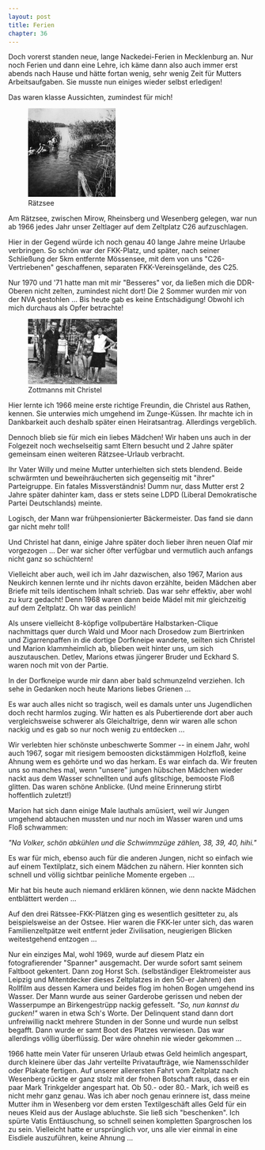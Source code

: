 ```yaml
---  
layout: post
title: Ferien
chapter: 36
---  
```




Doch vorerst standen neue, lange Nackedei-Ferien in Mecklenburg an. Nur noch
Ferien und dann eine Lehre, ich käme dann also auch immer erst abends nach
Hause und hätte fortan wenig, sehr wenig Zeit für Mutters Arbeitsaufgaben. Sie
musste nun einiges wieder selbst erledigen!

Das waren klasse Aussichten, zumindest für mich!

<figure class="left"><a href="/bilder/132.jpg" title="Klicken f&uuml;r Grossansicht" rel="facebox"><img title="Ra&#x308;tzsee" src="/bilder/thumb-132.png"></a><figcaption>Ra&#x308;tzsee</figcaption></figure>
 Am Rätzsee, zwischen Mirow, Rheinsberg und Wesenberg gelegen, war nun
ab 1966 jedes Jahr unser Zeltlager auf dem Zeltplatz C26 aufzuschlagen.

Hier in der Gegend würde ich noch genau 40 lange Jahre meine Urlaube
verbringen. So schön war der FKK-Platz, und später, nach seiner Schließung der
5km entfernte Mössensee, mit dem von uns "C26-Vertriebenen" geschaffenen,
separaten FKK-Vereinsgelände, des C25.

Nur 1970 und '71 hatte man mit mir "Besseres" vor, da ließen mich die
DDR-Oberen nicht zelten, zumindest nicht dort! Die 2 Sommer wurden mir von der
NVA gestohlen … Bis heute gab es keine Entschädigung! Obwohl ich mich durchaus
als Opfer betrachte!

<figure class="right"><a href="/bilder/133.jpg" title="Klicken f&uuml;r Grossansicht" rel="facebox"><img title="Zottmanns mit Christel" src="/bilder/thumb-133.png"></a><figcaption>Zottmanns mit Christel</figcaption></figure>
 Hier lernte ich 1966 meine erste richtige Freundin, die Christel aus
Rathen, kennen. Sie unterwies mich umgehend im Zunge-Küssen. Ihr machte ich in
Dankbarkeit auch deshalb später einen Heiratsantrag. Allerdings vergeblich.

Dennoch blieb sie für mich ein liebes Mädchen! Wir haben uns auch in der
Folgezeit noch wechselseitig samt Eltern besucht und 2 Jahre später gemeinsam
einen weiteren Rätzsee-Urlaub verbracht.

Ihr Vater Willy und meine Mutter unterhielten sich stets blendend. Beide
schwärmten und beweihräucherten sich gegenseitig mit "ihrer" Parteigruppe. Ein
fatales Missverständnis! Dumm nur, dass Mutter erst 2 Jahre später dahinter
kam, dass er stets seine LDPD (Liberal Demokratische Partei Deutschlands)
meinte.

Logisch, der Mann war frühpensionierter Bäckermeister. Das fand sie dann gar
nicht mehr toll!

Und Christel hat dann, einige Jahre später doch lieber ihren neuen Olaf mir
vorgezogen … Der war sicher öfter verfügbar und vermutlich auch anfangs nicht
ganz so schüchtern!

Vielleicht aber auch, weil ich im Jahr dazwischen, also 1967, Marion aus
Neukirch kennen lernte und ihr nichts davon erzählte, beiden Mädchen aber
Briefe mit teils identischem Inhalt schrieb. Das war sehr effektiv, aber wohl
zu kurz gedacht! Denn 1968 waren dann beide Mädel mit mir gleichzeitig auf dem
Zeltplatz. Oh war das peinlich!

Als unsere vielleicht 8-köpfige vollpubertäre Halbstarken-Clique nachmittags
quer durch Wald und Moor nach Drosedow zum Biertrinken und Zigarrenpaffen in
die dortige Dorfkneipe wanderte, seilten sich Christel und Marion
klammheimlich ab, blieben weit hinter uns, um sich auszutauschen. Detlev,
Marions etwas jüngerer Bruder und Eckhard S. waren noch mit von der Partie.

In der Dorfkneipe wurde mir dann aber bald schmunzelnd verziehen. Ich sehe in
Gedanken noch heute Marions liebes Grienen …

Es war auch alles nicht so tragisch, weil es damals unter uns Jugendlichen
doch recht harmlos zuging. Wir hatten es als Pubertierende dort aber auch
vergleichsweise schwerer als Gleichaltrige, denn wir waren alle schon nackig
und es gab so nur noch wenig zu entdecken …

Wir verlebten hier schönste unbeschwerte Sommer -- in einem Jahr, wohl auch
1967, sogar mit riesigem bemoosten dickstämmigen Holzfloß, keine Ahnung wem es
gehörte und wo das herkam. Es war einfach da. Wir freuten uns so manches mal,
wenn "unsere" jungen hübschen Mädchen wieder nackt aus dem Wasser schnellten
und aufs glitschige, bemooste Floß glitten. Das waren schöne Anblicke. (Und
meine Erinnerung stirbt hoffentlich zuletzt!)

Marion hat sich dann einige Male lauthals amüsiert, weil wir Jungen umgehend
abtauchen mussten und nur noch im Wasser waren und ums Floß schwammen:

_"Na Volker, schön abkühlen und die Schwimmzüge zählen, 38, 39, 40, hihi."_

Es war für mich, ebenso auch für die anderen Jungen, nicht so einfach wie auf
einem Textilplatz, sich einem Mädchen zu nähern. Hier konnten sich schnell und
völlig sichtbar peinliche Momente ergeben …

Mir hat bis heute auch niemand erklären können, wie denn nackte Mädchen
entblättert werden …

Auf den drei Rätssee-FKK-Plätzen ging es wesentlich gesitteter zu, als
beispielsweise an der Ostsee. Hier waren die FKK-ler unter sich, das waren
Familienzeltpätze weit entfernt jeder Zivilisation, neugierigen Blicken
weitestgehend entzogen …

Nur ein einziges Mal, wohl 1969, wurde auf diesem Platz ein fotografierender
"Spanner" ausgemacht. Der wurde sofort samt seinem Faltboot gekentert. Dann
zog Horst Sch. (selbständiger Elektromeister aus Leipzig und Mitentdecker
dieses Zeltplatzes in den 50-er Jahren) den Rollfilm aus dessen Kamera und
beides flog im hohen Bogen umgehend ins Wasser. Der Mann wurde aus seiner
Garderobe gerissen und neben der Wasserpumpe an Birkengestrüpp nackig
gefesselt. _"So, nun kannst du gucken!"_ waren in etwa Sch's Worte. Der
Delinquent stand dann dort unfreiwillig nackt mehrere Stunden in der Sonne und
wurde nun selbst begafft. Dann wurde er samt Boot des Platzes verwiesen. Das
war allerdings völlig überflüssig. Der wäre ohnehin nie wieder gekommen …

1966 hatte mein Vater für unseren Urlaub etwas Geld heimlich angespart, durch
kleinere über das Jahr verteilte Privataufträge, wie Namensschilder oder
Plakate fertigen. Auf unserer allerersten Fahrt vom Zeltplatz nach Wesenberg
rückte er ganz stolz mit der frohen Botschaft raus, dass er ein paar Mark
Trinkgelder angespart hat. Ob 50.- oder 80.- Mark, ich weiß es nicht mehr ganz
genau. Was ich aber noch genau erinnere ist, dass meine Mutter ihm in
Wesenberg vor dem ersten Textilgeschäft alles Geld für ein neues Kleid aus der
Auslage abluchste. Sie ließ sich "beschenken". Ich spürte Vatis Enttäuschung,
so schnell seinen kompletten Spargroschen los zu sein. Vielleicht hatte er
ursprünglich vor, uns alle vier einmal in eine Eisdiele auszuführen, keine
Ahnung …

